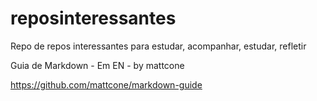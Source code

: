 # reposinteressantes
Repo de repos interessantes para estudar, acompanhar, estudar, refletir

Guia de Markdown - Em EN - by mattcone

https://github.com/mattcone/markdown-guide

